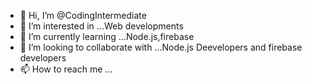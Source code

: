 - 👋 Hi, I’m @CodingIntermediate
- 👀 I’m interested in ...Web developments
- 🌱 I’m currently learning ...Node.js,firebase
- 💞️ I’m looking to collaborate with ...Node.js Deevelopers and firebase developers
- 📫 How to reach me ...

<!---
CodingIntermediate/CodingIntermediate is a ✨ special ✨ repository because its `README.md` (this file) appears on your GitHub profile.
You can click the Preview link to take a look at your changes.
--->
